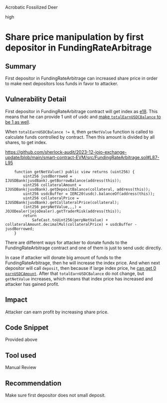 Acrobatic Fossilized Deer

high

# Share price manipulation by first depositor in FundingRateArbitrage

## Summary
First depositor in FundingRateArbitrage can increased share price in order to make next depositors loss funds in favor to attacker.
## Vulnerability Detail
First depositor in FundingRateArbitrage contract will get index as [e18](https://github.com/sherlock-audit/2023-12-jojo-exchange-update/blob/main/smart-contract-EVM/src/FundingRateArbitrage.sol#L100). This means that he can provide 1 unit of usdc and [make `totalEarnUSDCBalance` to be 1 as well](https://github.com/sherlock-audit/2023-12-jojo-exchange-update/blob/main/smart-contract-EVM/src/FundingRateArbitrage.sol#L270). 

When `totalEarnUSDCBalance != 0`, then `getNetValue` function is called to calculate funds controlled by contract. Then this amount is divided by all shares, to get index.

https://github.com/sherlock-audit/2023-12-jojo-exchange-update/blob/main/smart-contract-EVM/src/FundingRateArbitrage.sol#L87-L95
```solidity
    function getNetValue() public view returns (uint256) {
        uint256 jusdBorrowed = IJUSDBank(jusdBank).getBorrowBalance(address(this));
        uint256 collateralAmount = IJUSDBank(jusdBank).getDepositBalance(collateral, address(this));
        uint256 usdcBuffer = IERC20(usdc).balanceOf(address(this));
        uint256 collateralPrice = IJUSDBank(jusdBank).getCollateralPrice(collateral);
        (int256 perpNetValue,,,) = JOJODealer(jojoDealer).getTraderRisk(address(this));
        return
            SafeCast.toUint256(perpNetValue) + collateralAmount.decimalMul(collateralPrice) + usdcBuffer - jusdBorrowed;
    }
```
There are different ways for attacker to donate funds to the FundingRateArbitrage contract and one of them is just to send usdc directly.

In case if attacker will donate big amount of funds to the FundingRateArbitrage, then he will increase the index price.
And when next depositor will call `deposit`, then because if large index price, he [can get 0 `earnUSDCAmount`](https://github.com/sherlock-audit/2023-12-jojo-exchange-update/blob/main/smart-contract-EVM/src/FundingRateArbitrage.sol#L265). After that `totalEarnUSDCBalance` do not change, but `getNetValue` increases, which means that index price has increased and attacker has gained profit.
## Impact
Attacker can earn profit by increasing share price.
## Code Snippet
Provided above
## Tool used

Manual Review

## Recommendation
Make sure first depositor does not small deposit.